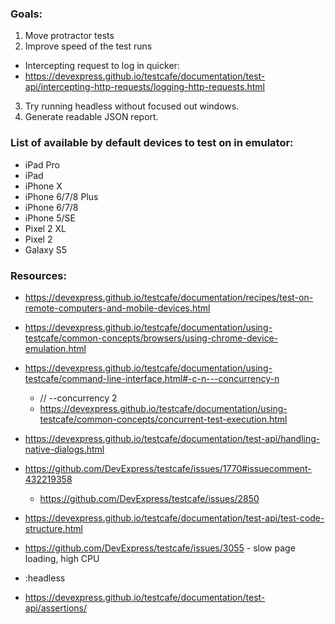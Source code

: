 ### Goals:

1. Move protractor tests
2. Improve speed of the test runs

- Intercepting request to log in quicker:
- https://devexpress.github.io/testcafe/documentation/test-api/intercepting-http-requests/logging-http-requests.html


3. Try running headless without focused out windows.
4. Generate readable JSON report.
   

### List of available by default devices to test on in emulator:

- iPad Pro
- iPad
- iPhone X
- iPhone 6/7/8 Plus
- iPhone 6/7/8
- iPhone 5/SE
- Pixel 2 XL
- Pixel 2
- Galaxy S5

### Resources:

- https://devexpress.github.io/testcafe/documentation/recipes/test-on-remote-computers-and-mobile-devices.html

- https://devexpress.github.io/testcafe/documentation/using-testcafe/common-concepts/browsers/using-chrome-device-emulation.html

- https://devexpress.github.io/testcafe/documentation/using-testcafe/command-line-interface.html#-c-n---concurrency-n

  - // --concurrency 2
  - https://devexpress.github.io/testcafe/documentation/using-testcafe/common-concepts/concurrent-test-execution.html

- https://devexpress.github.io/testcafe/documentation/test-api/handling-native-dialogs.html

- https://github.com/DevExpress/testcafe/issues/1770#issuecomment-432219358

  - https://github.com/DevExpress/testcafe/issues/2850

- https://devexpress.github.io/testcafe/documentation/test-api/test-code-structure.html

- https://github.com/DevExpress/testcafe/issues/3055 - slow page loading, high CPU

- :headless

- https://devexpress.github.io/testcafe/documentation/test-api/assertions/
